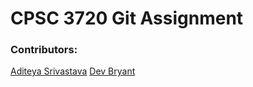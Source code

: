 # CPSC 3720 Git Assignment

### Contributors:

[Aditeya Srivastava](https://github.com/aditeyaS)
[Dev Bryant](https://github.com/dsbryan18)